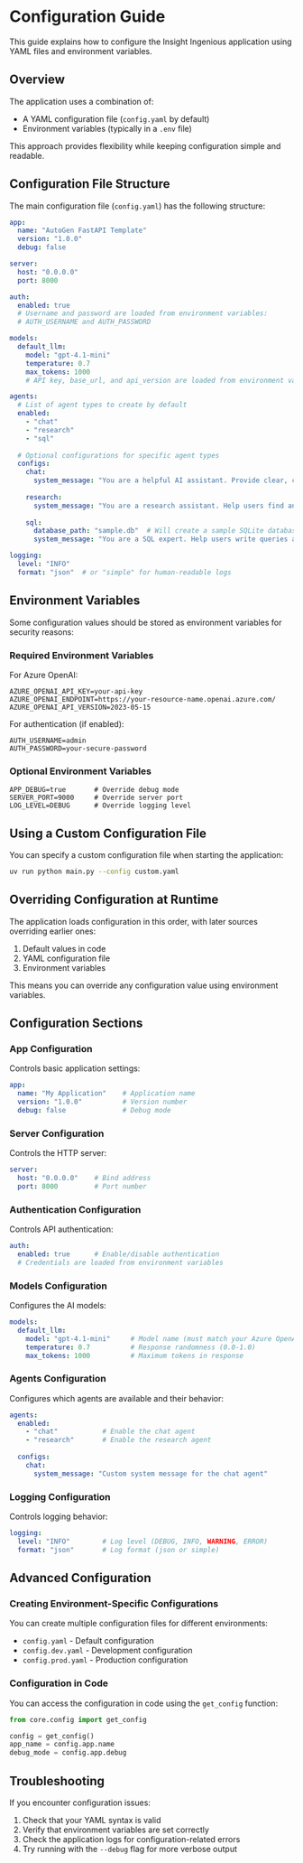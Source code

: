 # Configuration Guide

This guide explains how to configure the Insight Ingenious application using YAML files and environment variables.

## Overview

The application uses a combination of:
- A YAML configuration file (`config.yaml` by default)
- Environment variables (typically in a `.env` file)

This approach provides flexibility while keeping configuration simple and readable.

## Configuration File Structure

The main configuration file (`config.yaml`) has the following structure:

```yaml
app:
  name: "AutoGen FastAPI Template"
  version: "1.0.0"
  debug: false

server:
  host: "0.0.0.0"
  port: 8000

auth:
  enabled: true
  # Username and password are loaded from environment variables:
  # AUTH_USERNAME and AUTH_PASSWORD

models:
  default_llm:
    model: "gpt-4.1-mini"
    temperature: 0.7
    max_tokens: 1000
    # API key, base_url, and api_version are loaded from environment variables

agents:
  # List of agent types to create by default
  enabled:
    - "chat"
    - "research"
    - "sql"
  
  # Optional configurations for specific agent types
  configs:
    chat:
      system_message: "You are a helpful AI assistant. Provide clear, concise, and accurate responses."
    
    research:
      system_message: "You are a research assistant. Help users find and analyze information from reliable sources."
    
    sql:
      database_path: "sample.db"  # Will create a sample SQLite database
      system_message: "You are a SQL expert. Help users write queries and analyze data safely."

logging:
  level: "INFO"
  format: "json"  # or "simple" for human-readable logs
```

## Environment Variables

Some configuration values should be stored as environment variables for security reasons:

### Required Environment Variables

For Azure OpenAI:
```
AZURE_OPENAI_API_KEY=your-api-key
AZURE_OPENAI_ENDPOINT=https://your-resource-name.openai.azure.com/
AZURE_OPENAI_API_VERSION=2023-05-15
```

For authentication (if enabled):
```
AUTH_USERNAME=admin
AUTH_PASSWORD=your-secure-password
```

### Optional Environment Variables

```
APP_DEBUG=true       # Override debug mode
SERVER_PORT=9000     # Override server port
LOG_LEVEL=DEBUG      # Override logging level
```

## Using a Custom Configuration File

You can specify a custom configuration file when starting the application:

```bash
uv run python main.py --config custom.yaml
```

## Overriding Configuration at Runtime

The application loads configuration in this order, with later sources overriding earlier ones:

1. Default values in code
2. YAML configuration file
3. Environment variables

This means you can override any configuration value using environment variables.

## Configuration Sections

### App Configuration

Controls basic application settings:

```yaml
app:
  name: "My Application"    # Application name
  version: "1.0.0"          # Version number
  debug: false              # Debug mode
```

### Server Configuration

Controls the HTTP server:

```yaml
server:
  host: "0.0.0.0"    # Bind address
  port: 8000         # Port number
```

### Authentication Configuration

Controls API authentication:

```yaml
auth:
  enabled: true      # Enable/disable authentication
  # Credentials are loaded from environment variables
```

### Models Configuration

Configures the AI models:

```yaml
models:
  default_llm:
    model: "gpt-4.1-mini"     # Model name (must match your Azure OpenAI deployment)
    temperature: 0.7          # Response randomness (0.0-1.0)
    max_tokens: 1000          # Maximum tokens in response
```

### Agents Configuration

Configures which agents are available and their behavior:

```yaml
agents:
  enabled:
    - "chat"           # Enable the chat agent
    - "research"       # Enable the research agent
  
  configs:
    chat:
      system_message: "Custom system message for the chat agent"
```

### Logging Configuration

Controls logging behavior:

```yaml
logging:
  level: "INFO"        # Log level (DEBUG, INFO, WARNING, ERROR)
  format: "json"       # Log format (json or simple)
```

## Advanced Configuration

### Creating Environment-Specific Configurations

You can create multiple configuration files for different environments:

- `config.yaml` - Default configuration
- `config.dev.yaml` - Development configuration
- `config.prod.yaml` - Production configuration

### Configuration in Code

You can access the configuration in code using the `get_config` function:

```python
from core.config import get_config

config = get_config()
app_name = config.app.name
debug_mode = config.app.debug
```

## Troubleshooting

If you encounter configuration issues:

1. Check that your YAML syntax is valid
2. Verify that environment variables are set correctly
3. Check the application logs for configuration-related errors
4. Try running with the `--debug` flag for more verbose output
